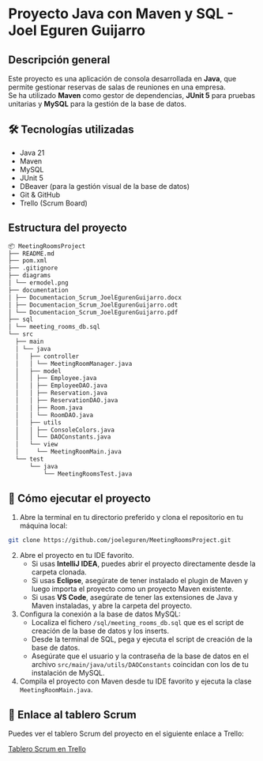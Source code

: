 # Proyecto Java con Maven y SQL - Joel Eguren Guijarro

## Descripción general

Este proyecto es una aplicación de consola desarrollada en **Java**, que permite gestionar reservas de salas de reuniones en una empresa.  
Se ha utilizado **Maven** como gestor de dependencias, **JUnit 5** para pruebas unitarias y **MySQL** para la gestión de la base de datos.

## 🛠️ Tecnologías utilizadas

- Java 21
- Maven
- MySQL
- JUnit 5
- DBeaver (para la gestión visual de la base de datos)
- Git & GitHub
- Trello (Scrum Board)

## Estructura del proyecto
```bash
📦 MeetingRoomsProject
├── README.md
├── pom.xml
├── .gitignore
├── diagrams
│ └── ermodel.png
├── documentation
│ ├── Documentacion_Scrum_JoelEgurenGuijarro.docx
│ ├── Documentacion_Scrum_JoelEgurenGuijarro.odt
│ └── Documentacion_Scrum_JoelEgurenGuijarro.pdf
├── sql
│ └── meeting_rooms_db.sql
└── src
  ├── main
  │ └── java
  │   ├── controller
  │   │ └── MeetingRoomManager.java
  │   ├── model
  │   │ ├── Employee.java
  │   │ ├── EmployeeDAO.java
  │   │ ├── Reservation.java
  │   │ ├── ReservationDAO.java
  │   │ ├── Room.java
  │   │ └── RoomDAO.java
  │   ├── utils
  │   │ ├── ConsoleColors.java
  │   │ └── DAOConstants.java
  │   └── view
  │     └── MeetingRoomMain.java
  └── test
      └── java
          └── MeetingRoomsTest.java
```

## 🚀 Cómo ejecutar el proyecto
1. Abre la terminal en tu directorio preferido y clona el repositorio en tu máquina local:

```bash
git clone https://github.com/joeleguren/MeetingRoomsProject.git
```
2. Abre el proyecto en tu IDE favorito.
   - Si usas **IntelliJ IDEA**, puedes abrir el proyecto directamente desde la carpeta clonada.
   - Si usas **Eclipse**, asegúrate de tener instalado el plugin de Maven y luego importa el proyecto como un proyecto Maven existente.
   - Si usas **VS Code**, asegúrate de tener las extensiones de Java y Maven instaladas, y abre la carpeta del proyecto.
3. Configura la conexión a la base de datos MySQL:
   - Localiza el fichero `/sql/meeting_rooms_db.sql` que es el script de creación de la base de datos y los inserts.
   - Desde la terminal de SQL, pega y ejecuta el script de creación de la base de datos.
   - Asegúrate que el usuario y la contraseña de la base de datos en el archivo `src/main/java/utils/DAOConstants` coincidan con los de tu instalación de MySQL.
4. Compila el proyecto con Maven desde tu IDE favorito y ejecuta la clase `MeetingRoomMain.java`.

## 📌 Enlace al tablero Scrum

Puedes ver el tablero Scrum del proyecto en el siguiente enlace a Trello:

[Tablero Scrum en Trello](https://trello.com/b/oeWgvuMY/minsaitpracticafinalscrum)